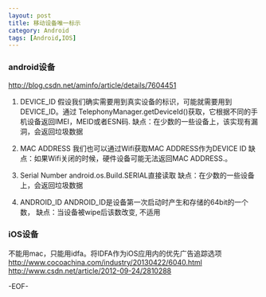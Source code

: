 ```yaml
---
layout: post
title: 移动设备唯一标示
category: Android
tags: [Android,IOS]
---
```


### android设备

<http://blog.csdn.net/aminfo/article/details/7604451>

1. DEVICE_ID
假设我们确实需要用到真实设备的标识，可能就需要用到DEVICE_ID。通过 TelephonyManager.getDeviceId()获取，它根据不同的手机设备返回IMEI，MEID或者ESN码.
缺点：在少数的一些设备上，该实现有漏洞，会返回垃圾数据

2. MAC ADDRESS
我们也可以通过Wifi获取MAC ADDRESS作为DEVICE ID
缺点：如果Wifi关闭的时候，硬件设备可能无法返回MAC ADDRESS.。

3. Serial Number
android.os.Build.SERIAL直接读取
缺点：在少数的一些设备上，会返回垃圾数据

4. ANDROID_ID
ANDROID_ID是设备第一次启动时产生和存储的64bit的一个数，
缺点：当设备被wipe后该数改变, 不适用

### iOS设备

不能用mac，只能用idfa。将IDFA作为iOS应用内的优先广告追踪选项
<http://www.cocoachina.com/industry/20130422/6040.html>
<http://www.csdn.net/article/2012-09-24/2810288>

-EOF-
